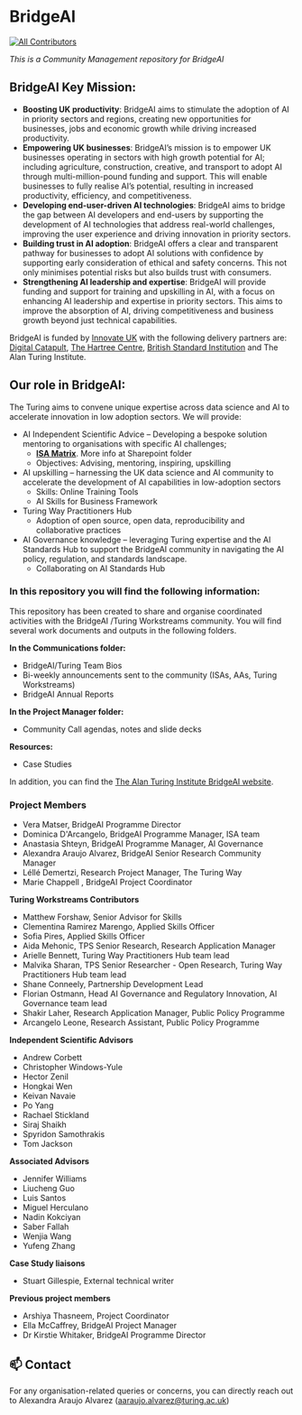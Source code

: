 # BridgeAI
<!-- ALL-CONTRIBUTORS-BADGE:START - Do not remove or modify this section -->
[![All Contributors](https://img.shields.io/badge/all_contributors-5-orange.svg?style=flat-square)](#contributors-)
<!-- ALL-CONTRIBUTORS-BADGE:END -->
*This is a Community Management repository for BridgeAI*

## BridgeAI Key Mission:
* **Boosting UK productivity**: BridgeAI aims to stimulate the adoption of AI in priority sectors and regions, creating new opportunities for businesses, jobs and economic growth while driving increased productivity.
* **Empowering UK businesses**: BridgeAI’s mission is to empower UK businesses operating in sectors with high growth potential for AI; including agriculture, construction, creative, and transport to adopt AI through multi-million-pound funding and support. This will enable businesses to fully realise AI’s potential, resulting in increased productivity, efficiency, and competitiveness.
* **Developing end-user-driven AI technologies**: BridgeAI aims to bridge the gap between AI developers and end-users by supporting the development of AI technologies that address real-world challenges, improving the user experience and driving innovation in priority sectors.
* **Building trust in AI adoption**: BridgeAI offers a clear and transparent pathway for businesses to adopt AI solutions with confidence by supporting early consideration of ethical and safety concerns. This not only minimises potential risks but also builds trust with consumers.
* **Strengthening AI leadership and expertise**: BridgeAI will provide funding and support for training and upskilling in AI, with a focus on enhancing AI leadership and expertise in priority sectors. This aims to improve the absorption of AI, driving competitiveness and business growth beyond just technical capabilities.

BridgeAI is funded by [Innovate UK](https://www.ukri.org/councils/innovate-uk/) with the following delivery partners are: [Digital Catapult](https://www.digicatapult.org.uk/), [The Hartree Centre](https://www.hartree.stfc.ac.uk/), [British Standard Institution](https://www.bsigroup.com/en-GB/about-bsi/uk-national-standards-body/) and The Alan Turing Institute.

## Our role in BridgeAI:
The Turing aims to convene unique expertise across data science and AI to accelerate innovation in low adoption sectors. We will provide:
* AI Independent Scientific Advice – Developing a bespoke solution mentoring to organisations with specific AI challenges; 
    * **[ISA Matrix](https://thealanturininstitute.sharepoint.com/:x:/r/sites/ISA/_layouts/15/Doc.aspx?sourcedoc=%7B709D7BBF-71AB-4E2C-B61C-0FA8661FBAD9%7D&file=ISA%20matrix%20.xlsx&action=default&mobileredirect=true)**. More info at Sharepoint folder 
    * Objectives: Advising, mentoring, inspiring, upskilling
* AI upskilling –  harnessing the UK data science and AI community to accelerate the development of AI capabilities in low-adoption sectors 
    * Skills: Online Training Tools 
    * AI Skills for Business Framework
* Turing Way Practitioners Hub
    * Adoption of open source, open data, reproducibility and collaborative practices
* AI Governance knowledge – leveraging Turing expertise and the AI Standards Hub to support the BridgeAI community in navigating the AI policy, regulation, and standards landscape. 
    * Collaborating on AI Standards Hub

### In this repository you will find the following information:
This repository has been created to share and organise coordinated activities with the BridgeAI /Turing Workstreams community. You will find several work documents and outputs in the following folders.

**In the Communications folder:**
* BridgeAI/Turing Team Bios
* Bi-weekly announcements sent to the community (ISAs, AAs, Turing Workstreams)
* BridgeAI Annual Reports

**In the Project Manager folder:**
* Community Call agendas, notes and slide decks

**Resources:**
* Case Studies 
  
In addition, you can find the [The Alan Turing Institute BridgeAI website](https://www.turing.ac.uk/partnering-turing/current-partnerships-and-collaborations/innovateukbridgeai).

### Project Members

 - Vera Matser, BridgeAI Programme Director
 - Dominica D'Arcangelo, BridgeAI Programme Manager, ISA team
 - Anastasia Shteyn, BridgeAI Programme Manager, AI Governance
 - Alexandra Araujo Alvarez, BridgeAI Senior Research Community Manager
 - Léllé Demertzi, Research Project Manager, The Turing Way
 - Marie Chappell , BridgeAI Project Coordinator

   
 **Turing Workstreams Contributors**

 - Matthew Forshaw, Senior Advisor for Skills
 - Clementina Ramirez Marengo, Applied Skills Officer
 - Sofia Pires, Applied Skills Officer
 - Aida Mehonic, TPS Senior Research, Research Application Manager
 - Arielle Bennett, Turing Way Practitioners Hub team lead
 - Malvika Sharan, TPS Senior Researcher - Open Research, Turing Way Practitioners Hub team lead
 - Shane Conneely, Partnership Development Lead
 - Florian Ostmann, Head AI Governance and Regulatory Innovation, AI Governance team lead
 - Shakir Laher, Research Application Manager, Public Policy Programme
 - Arcangelo Leone, Research Assistant, Public Policy Programme

**Independent Scientific Advisors**

- Andrew Corbett
- Christopher Windows-Yule
- Hector Zenil
- Hongkai Wen
- Keivan Navaie
- Po Yang
- Rachael Stickland
- Siraj Shaikh
- Spyridon Samothrakis
- Tom Jackson

**Associated Advisors**

- Jennifer Williams
- Liucheng Guo
- Luis Santos
- Miguel Herculano
- Nadin Kokciyan
- Saber Fallah
- Wenjia Wang
- Yufeng Zhang
  
 **Case Study liaisons**
 - Stuart Gillespie, External technical writer
   
**Previous project members**
 - Arshiya Thasneem, Project Coordinator
 - Ella McCaffrey, BridgeAI Project Manager
 - Dr Kirstie Whitaker, BridgeAI Programme Director

📫 Contact
---

For any organisation-related queries or concerns, you can directly reach out to Alexandra Araujo Alvarez (aaraujo.alvarez@turing.ac.uk)

